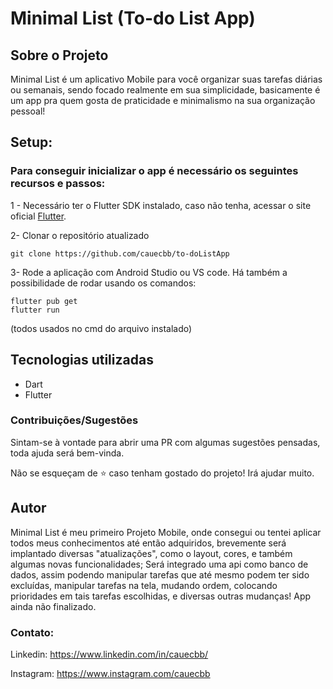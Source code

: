 # Minimal List (To-do List App)
## Sobre o Projeto
Minimal List é um aplicativo Mobile para você organizar suas tarefas diárias ou semanais, sendo focado realmente em sua simplicidade, basicamente é um app pra quem gosta de praticidade e minimalismo na sua organização pessoal!

## Setup:
### Para conseguir inicializar o app é necessário os seguintes recursos e passos:
1 - Necessário ter o Flutter SDK instalado, caso não tenha, acessar o site oficial [Flutter](https://flutter.dev/).

2- Clonar o repositório atualizado
```
git clone https://github.com/cauecbb/to-doListApp
```
3- Rode a aplicação com Android Studio ou VS code. Há também a possibilidade de rodar usando os comandos:

```
flutter pub get
flutter run
```

(todos usados no cmd do arquivo instalado)

## Tecnologias utilizadas
- Dart
- Flutter

### Contribuições/Sugestões 

Sintam-se à vontade para abrir uma PR com algumas sugestões pensadas, toda ajuda será bem-vinda.

Não se esqueçam de :star: caso tenham gostado do projeto! Irá ajudar muito.

## Autor
Minimal List é meu primeiro Projeto Mobile, onde consegui ou tentei aplicar todos meus conhecimentos até então adquiridos, brevemente será implantado diversas "atualizações", como o layout, cores, e também algumas novas funcionalidades;
Será integrado uma api como banco de dados, assim podendo manipular tarefas que até mesmo podem ter sido excluídas, manipular tarefas na tela, mudando ordem, colocando prioridades em tais tarefas escolhidas, e diversas outras mudanças! App ainda não finalizado.

### Contato:

Linkedin: https://www.linkedin.com/in/cauecbb/

Instagram: https://www.instagram.com/cauecbb
